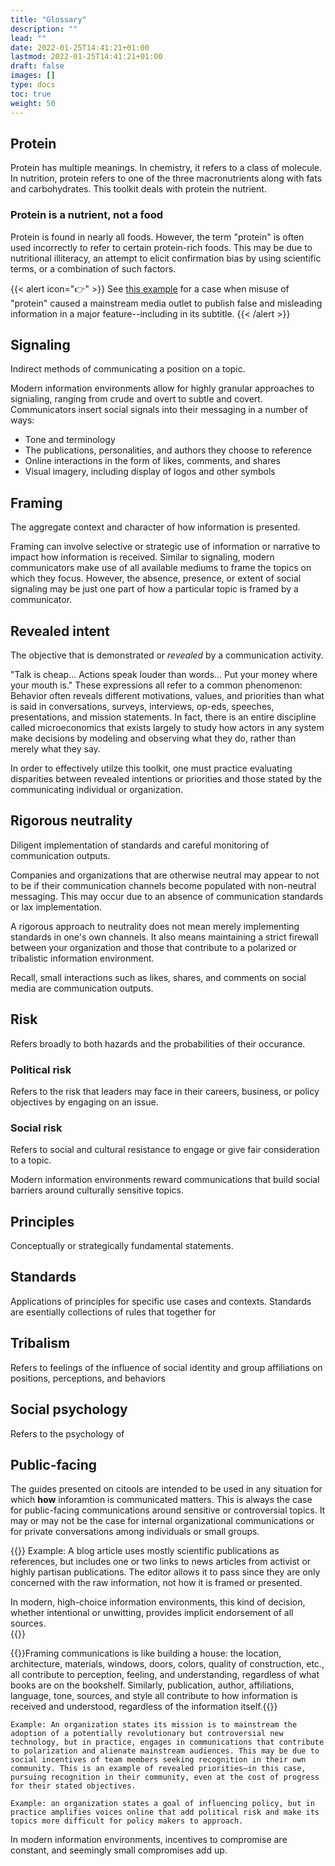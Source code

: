 ```yaml
---
title: "Glossary"
description: ""
lead: ""
date: 2022-01-25T14:41:21+01:00
lastmod: 2022-01-25T14:41:21+01:00
draft: false
images: []
type: docs
toc: true
weight: 50
---
```


## Protein
Protein has multiple meanings. In chemistry, it refers to a class of molecule. In nutrition, protein refers to one of the three macronutrients along with fats and carbohydrates. This toolkit deals with protein the nutrient.

### Protein is a nutrient, not a food
Protein is found in nearly all foods. However, the term "protein" is often used incorrectly to refer to certain protein-rich foods. This may be due to nutritional illiteracy, an attempt to elicit confirmation bias by using scientific terms, or a combination of such factors.

{{< alert icon="👉" >}}
See [this example](/toolkits/protein/examples#protein-is-a-nutrient-not-a-food) for a case when misuse of "protein" caused a mainstream media outlet to publish false and misleading information in a major feature--including in its subtitle.
{{< /alert >}}

## Signaling
Indirect methods of communicating a position on a topic.

Modern information environments allow for highly granular approaches to signialing, ranging from crude and overt to subtle and covert. Communicators insert social signals into their messaging in a number of ways:

* Tone and terminology
* The publications, personalities, and authors they choose to reference
* Online interactions in the form of likes, comments, and shares
* Visual imagery, including display of logos and other symbols

## Framing
The aggregate context and character of how information is presented.

Framing can involve selective or strategic use of information or narrative to impact how information is received. Similar to signaling, modern communicators make use of all available mediums to frame the topics on which they focus. However, the absence, presence, or extent of social signaling may be just one part of how a particular topic is framed by a communicator.

## Revealed intent
The objective that is demonstrated or *revealed* by a communication activity.

"Talk is cheap... Actions speak louder than words... Put your money where your mouth is." These expressions all refer to a common phenomenon: Behavior often reveals different motivations, values, and priorities than what is said in conversations, surveys, interviews, op-eds, speeches, presentations, and mission statements. In fact, there is an entire discipline called microeconomics that exists largely to study how actors in any system make decisions by modeling and observing what they do, rather than merely what they say.

In order to effectively utilze this toolkit, one must practice evaluating disparities between revealed intentions or priorities and those stated by the communicating individual or organization.

## Rigorous neutrality
Diligent implementation of standards and careful monitoring of communication outputs.

Companies and organizations that are otherwise neutral may appear to not to be if their communication channels become populated with non-neutral messaging. This may occur due to an absence of communication standards or lax implementation.

A rigorous approach to neutrality does not mean merely implementing standards in one's own channels. It also means maintaining a strict firewall between your organization and those that contribute to a polarized or tribalistic information environment.

Recall, small interactions such as likes, shares, and comments on social media are communication outputs. 

## Risk
Refers broadly to both hazards and the probabilities of their occurance.

### Political risk
Refers to the risk that leaders may face in their careers, business, or policy objectives by engaging on an issue. 

### Social risk
Refers to social and cultural resistance to engage or give fair consideration to a topic.

Modern information environments reward communications that build social barriers around culturally sensitive topics. 

## Principles
Conceptually or strategically fundamental statements.

## Standards
Applications of principles for specific use cases and contexts. Standards are esentially collections of rules that together for 

## Tribalism
Refers to feelings of  the influence of social identity and group affiliations on positions, perceptions, and behaviors

## Social psychology
Refers to the psychology of 

## Public-facing
The guides presented on citools are intended to be used in any situation for which **how** inforamtion is communicated matters. This is always the case for public-facing communications around sensitive or controversial topics. It may or may not be the case for internal organizational communications or for private conversations among individuals or small groups.

{{<alert icon="👉">}}
Example: A blog article uses mostly scientific publications as references, but includes one or two links to news articles from activist or highly partisan publications. The editor allows it to pass since they are only concerned with the raw information, not how it is framed or presented.

In modern, high-choice information environments, this kind of decision, whether intentional or unwitting, provides implicit endorsement of all sources.     
{{</alert>}}

{{<alert icon="👉">}}Framing communications is like building a house: the location, architecture, materials, windows, doors, colors, quality of construction, etc., all contribute to perception, feeling, and understanding, regardless of what books are on the bookshelf. Similarly, publication, author, affiliations, language, tone, sources, and style all contribute to how information is received and understood, regardless of the information itself.{{</alert>}}

```
Example: An organization states its mission is to mainstream the adoption of a potentially revolutionary but controversial new technology, but in practice, engages in communications that contribute to polarization and alienate mainstream audiences. This may be due to social incentives of team members seeking recognition in their own community. This is an example of revealed priorities—in this case, pursuing recognition in their community, even at the cost of progress for their stated objectives. 
```
```
Example: an organization states a goal of influencing policy, but in practice amplifies voices online that add political risk and make its topics more difficult for policy makers to approach.
```

In modern information environments, incentives to compromise are constant, and seemingly small compromises add up.